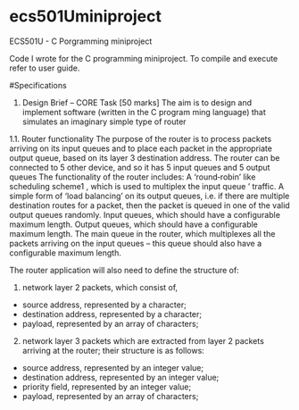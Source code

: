 # ecs501Uminiproject
ECS501U - C Porgramming miniproject

Code I wrote for the C programming miniproject. To compile and execute refer to user guide.

#Specifications

1.  Design Brief – CORE Task [50 marks]
The aim is to design and implement software (written in the C program ming language) that simulates an imaginary simple type of router

1.1. Router functionality
The purpose of the router is to process packets arriving on its input queues and to place each packet in the appropriate output queue, based on its layer 3 destination address. The router can be connected to 5 other device, and so it has 5 input queues and 5 output queues
The functionality of the router includes:
A ‘round‐robin’ like scheduling scheme1 , which is used to multiplex the input queue ’ traffic. 
A simple form of ‘load balancing’ on its output queues, i.e. if there are multiple destination routes for a packet, then the packet is queued in one of the valid output queues randomly. Input queues, which should have a configurable maximum length.
Output queues, which should have a configurable maximum length. 
The main queue in the router, which multiplexes all the packets arriving on the input queues – this queue should also have a configurable maximum length. 

The router application will also need to define the structure of: 
1. network layer 2 packets, which consist of,
  -  source address, represented by a character;
  -	destination address, represented by a character; 
  -	payload, represented by an array of characters; 
2. network layer 3 packets which are extracted from layer 2 packets arriving at the router; their structure is as follows: 
  -	source address, represented by an integer value; 
  - destination address, represented by an integer value; 
  - priority field, represented by an integer value;
  - payload, represented by an array of characters;



